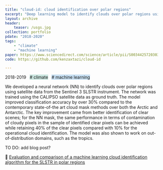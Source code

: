 ```yaml
---
title: "cloud-id: cloud identification over polar regions"
excerpt: "Deep learning model to identify clouds over polar regions using satellite data from the Sentinel 3 SLSTR instrument"
layout: archive
header:
    teaser: /usgs.jpg
collection: portfolio
pdate: "2018-2020"
tags:
    - "climate"
    - "machine learning"
paper: https://www.sciencedirect.com/science/article/pii/S0034425720303692
code: https://github.com/kenzaxtazi/cloud-id

---
```


2018-2019 &nbsp; <span style = "background-color:#C9E4DE"> # climate</span>  &nbsp; <span style = "background-color:#C6DEF1"> # machine learning</span>

We developed a neural network (NN) to identify clouds over polar regions using satellite data from the Sentinel 3 SLSTR instrument. The network was trained using the CALIPSO satellite data as ground truth. The model improved classification accuracy by over 30% compared to the contemporary state-of-the art cloud mask methods over both the Arctic and Antarctic. The key improvement came from better identification of clear scenes; for the NN mask, the same performance in terms of contamination of cloudy pixels in the sample of identified clear pixels can be achieved while retaining 40% of the clear pixels compared with 10% for the operational cloud identification. The model was also shown to work on out-of-distribution domains, such as the tropics.

TO DO: add blog post?

📄 [Evaluation and comparison of a machine learning cloud identification algorithm for the SLSTR in polar regions](https://www.sciencedirect.com/science/article/pii/S0034425720303692)

